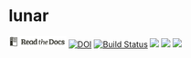 # lunar

<a href="http://menzies.us/lunar"><img 
   height=20 src="/docs/assets/img/readthedocs.png"></a>
[![DOI](https://zenodo.org/badge/367550995.svg)](https://zenodo.org/badge/latestdoi/367550995)
[![Build Status](https://travis-ci.com/timm/lunar.svg?branch=main)](https://travis-ci.com/timm/lunar)
[![](https://img.shields.io/badge/language-moonscript,bash-orange)](https://moonscript.org/reference/)
![](https://img.shields.io/badge/purpose-ai%20,%20se-blueviolet)
[![](https://img.shields.io/badge/license-mit-lightgrey)](http://github.com/timm/lunar/blob/main/LICENSE.md)
